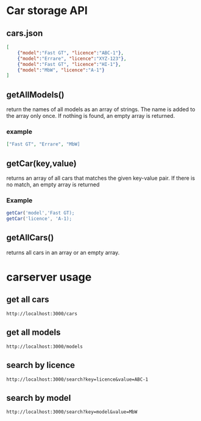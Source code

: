 # Car storage API

## cars.json
```json
[
    {"model":"Fast GT", "licence":"ABC-1"},
    {"model":"Errare", "licence":"XYZ-123"},
    {"model":"Fast GT", "licence":"HI-1"},
    {"model":"MbW", "licence":"A-1"}   
]
```

## **getAllModels()**
return the names of all models as an array of strings. The name is added to the array only once. If nothing is found, an empty array is returned.

### example
```json
["Fast GT", "Errare", "MbW]
```

## **getCar(key,value)**

returns an array of all cars that matches the given key-value pair. If there is no match, an empty array is returned

### Example
```js
getCar('model','Fast GT);
getCar('licence', 'A-1);
```

## **getAllCars()**
returns all cars in an array or an empty array.

# carserver usage

## get all cars
```
http://localhost:3000/cars
```

## get all models
```
http://localhost:3000/models
```

## search by licence
```
http://localhost:3000/search?key=licence&value=ABC-1
```

## search by model
```
http://localhost:3000/search?key=model&value=MbW
```
